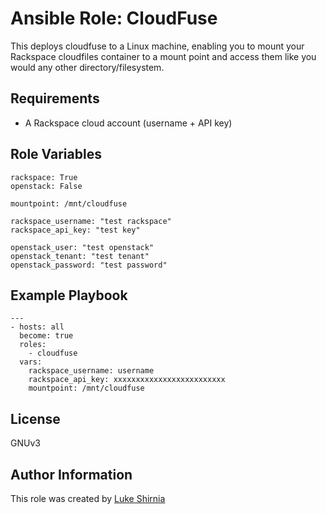 Ansible Role: CloudFuse
=========

This deploys cloudfuse to a Linux machine, enabling you to mount your Rackspace cloudfiles container to a mount point and access them like you would any other directory/filesystem.

Requirements
------------

- A Rackspace cloud account (username + API key)

Role Variables
--------------

```
rackspace: True
openstack: False

mountpoint: /mnt/cloudfuse

rackspace_username: "test rackspace"
rackspace_api_key: "test key"

openstack_user: "test openstack"
openstack_tenant: "test tenant"
openstack_password: "test password"
```


Example Playbook
----------------

```
---
- hosts: all
  become: true
  roles:
    - cloudfuse
  vars:
    rackspace_username: username
    rackspace_api_key: xxxxxxxxxxxxxxxxxxxxxxxxx
    mountpoint: /mnt/cloudfuse
```

License
-------

GNUv3

Author Information
------------------

This role was created by [Luke Shirnia](https://shirnia.com)
